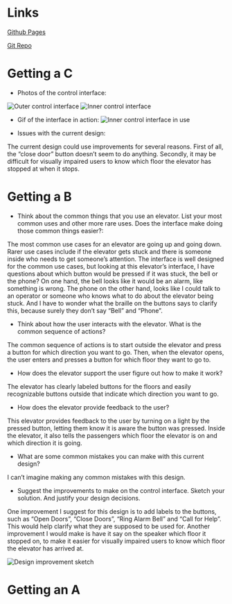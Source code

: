 # Links

[Github Pages](https://the-fireplace.github.io/HW1-3366/)

[Git Repo](https://github.com/The-Fireplace/HW1-3366)

# Getting a C

- Photos of the control interface:

![Outer control interface](https://the-fireplace.github.io/HW1-3366/HW1-C%20Interface%201.jpg)
![Inner control interface](https://the-fireplace.github.io/HW1-3366/HW1-C%20Interface%202.jpg)

- Gif of the interface in action:
![Inner control interface in use](https://the-fireplace.github.io/HW1-3366/HW1-C.gif)

- Issues with the current design:

The current design could use improvements for several reasons. First of all, the “close door” button doesn’t seem to do anything. Secondly, it may be difficult for visually impaired users to know which floor the elevator has stopped at when it stops.

# Getting a B

- Think about the common things that you use an elevator. List your most common uses and other more rare uses. Does the interface make doing those common things easier?:

The most common use cases for an elevator are going up and going down. Rarer use cases include if the elevator gets stuck and there is someone inside who needs to get someone’s attention. The interface is well designed for the common use cases, but looking at this elevator’s interface, I have questions about which button would be pressed if it was stuck, the bell or the phone? On one hand, the bell looks like it would be an alarm, like something is wrong. The phone on the other hand, looks like I could talk to an operator or someone who knows what to do about the elevator being stuck. And I have to wonder what the braille on the buttons says to clarify this, because surely they don’t say “Bell” and “Phone”.

- Think about how the user interacts with the elevator. What is the common sequence of actions?

The common sequence of actions is to start outside the elevator and press a button for which direction you want to go. Then, when the elevator opens, the user enters and presses a button for which floor they want to go to.

- How does the elevator support the user figure out how to make it work?

The elevator has clearly labeled buttons for the floors and easily recognizable buttons outside that indicate which direction you want to go.

- How does the elevator provide feedback to the user?

This elevator provides feedback to the user by turning on a light by the pressed button, letting them know it is aware the button was pressed. Inside the elevator, it also tells the passengers which floor the elevator is on and which direction it is going.

- What are some common mistakes you can make with this current design?

I can’t imagine making any common mistakes with this design.

- Suggest the improvements to make on the control interface. Sketch your solution. And justify your design decisions.

One improvement I suggest for this design is to add labels to the buttons, such as “Open Doors”, “Close Doors”, “Ring Alarm Bell” and “Call for Help”. This would help clarify what they are supposed to be used for. Another improvement I would make is have it say on the speaker which floor it stopped on, to make it easier for visually impaired users to know which floor the elevator has arrived at.

![Design improvement sketch](https://the-fireplace.github.io/HW1-3366/HW1-B%20Improvements%20Sketch.jpg)

# Getting an A


